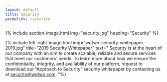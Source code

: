 ```yaml
---
layout: default
title: Security
permalink: /security
---
```


{% include section-image.html img="security.jpg" heading="Security" %}

<p class="landing-text">
    
</p>

{% include left-right-image.html img="wgtwo-security-whitepaper-2019.jpg" title="2019 Security Whitepaper" text="
    Security is at the heart of our company with an aim to create scalable, reliable and secure services that meet our customers' needs. To learn more about how we ensure the confidentiality, integrity, and availability of our platform, request to download our “Approach to Security” security whitepaper by contacting us at [security@wgtwo.com](mailto:security@wgwto.com).
"%}
